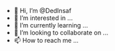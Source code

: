 - 👋 Hi, I’m @DedInsaf
- 👀 I’m interested in ...
- 🌱 I’m currently learning ...
- 💞️ I’m looking to collaborate on ...
- 📫 How to reach me ...

<!---
DedInsaf/DedInsaf is a ✨ special ✨ repository because its `README.md` (this file) appears on your GitHub profile.
You can click the Preview link to take a look at your changes.
--->
